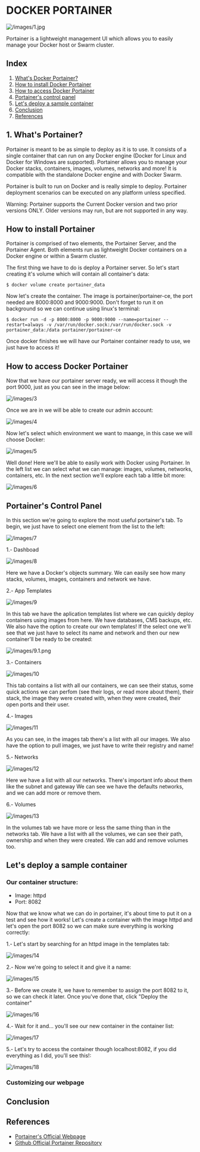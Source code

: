 # DOCKER PORTAINER

![/images/1.jpg](/images/2)

Portainer is a lightweight management UI which allows you to easily manage your Docker host or Swarm cluster.

## Index

1. [What's Docker Portainer?](#whatsportainer)
2. [How to install Docker Portainer](#install)
3. [How to access Docker Portainer](#access)
4. [Portainer's control panel](#control)
5. [Let's deploy a sample container](#sample)
6. [Conclusion](#conclusion)
7. [References](#references)

<a name="whatsportainer"></a>
## 1. What's Portainer?
Portainer is meant to be as simple to deploy as it is to use. It consists of a single container that can run on any Docker engine (Docker for Linux and Docker for Windows are supported). Portainer allows you to manage your Docker stacks, containers, images, volumes, networks and more! It is compatible with the standalone Docker engine and with Docker Swarm.

Portainer is built to run on Docker and is really simple to deploy. Portainer deployment scenarios can be executed on any platform unless specified.

Warning: Portainer supports the Current Docker version and two prior versions ONLY. Older versions may run, but are not supported in any way.

<a name="install"></a>
## How to install Portainer

Portainer is comprised of two elements, the Portainer Server, and the Portainer Agent. Both elements run as lightweight Docker containers on a Docker engine or within a Swarm cluster.

The first thing we have to do is deploy a Portainer server. So let's start creating it's volume which will contain all container's data:

```
$ docker volume create portainer_data
```

Now let's create the container. The image is portainer/portainer-ce, the port needed are 8000:8000 and 9000:9000. Don't forget to run it on background so we can continue using linux's terminal:

```
$ docker run -d -p 8000:8000 -p 9000:9000 --name=portainer --restart=always -v /var/run/docker.sock:/var/run/docker.sock -v portainer_data:/data portainer/portainer-ce
```

Once docker finishes we will have our Portainer container ready to use, we just have to access it!

<a name="access"></a>
## How to access Docker Portainer

Now that we have our portainer server ready, we will access it though the port 9000, just as you can see in the image below:

![/images/3](/images/3)

Once we are in we will be able to create our admin account:

![/images/4](/images/4)

Now let's select which environment we want to maange, in this case we will choose Docker:

![/images/5](/images/5)

Well done! Here we'll be able to easily work with Docker using Portainer. In the left list we can select what we can manage: images, volumes, networks, containers, etc. In the next section we'll explore each tab a little bit more:

![/images/6](/images/6)

<a name="control"></a>
## Portainer's Control Panel

In this section we're going to explore the most useful portainer's tab. To begin, we just have to select one element from the list to the left:

![/images/7](/images/7)

1.- Dashboad

![/images/8](/images/8)

Here we have a Docker's objects summary. We can easily see how many stacks, volumes, images, containers and network we have.

2.- App Templates

![/images/9](/images/9)

In this tab we have the aplication templates list where we can quickly deploy containers using images from here. We have databases, CMS backups, etc. We also have the option to create our own templates! If the select one we'll see that we just have to select its name and network and then our new container'll be ready to be created:

![/images/9.1.png](/images/9.1.png)

3.- Containers

![/images/10](/images/10)

This tab contains a list with all our containers, we can see their status, some quick actions we can perfom (see their logs, or read more about them), their stack, the image they were created with, when they were created, their open ports and their user. 

4.- Images

![/images/11](/images/11)

As you can see, in the images tab there's a list with all our images. We also have the option to pull images, we just have to write their registry and name!

5.- Networks

![/images/12](/images/12)

Here we have a list with all our networks. There's important info about them like the subnet and gateway We can see we have the defaults networks, and we can add more or remove them.

6.- Volumes

![/images/13](/images/13)

In the volumes tab we have more or less the same thing than in the networks tab. We have a list with all the volumes, we can see their path, ownership and when they were created. We can add and remove volumes too.

<a name="sample"></a>
## Let's deploy a sample container
### Our container structure:
- Image: httpd
- Port: 8082

Now that we know what we can do in portainer, it's about time to put it on a test and see how it works! Let's create a container with the image httpd and let's open the port 8082 so we can make sure everything is working correctly:

1.- Let's start by searching for an httpd image in the templates tab:

![/images/14](/images/14)

2.- Now we're going to select it and give it a name:

![/images/15](/images/15)

3.- Before we create it, we have to remember to assign the port 8082 to it, so we can check it later. Once you've done that, click "Deploy the container"

![/images/16](/images/16)

4.- Wait for it and... you'll see our new container in the container list:

![/images/17](/images/17)

5.- Let's try to access the container though localhost:8082, if you did everything as I did, you'll see this!:

![/images/18](/images/18)

### Customizing our webpage

<a name="conclusion"></a>
## Conclusion

<a name="references"></a>
## References
- [Portainer's Official Webpage](https://www.portainer.io/)
- [Github Official Portainer Repository](https://github.com/portainer/portainer)
